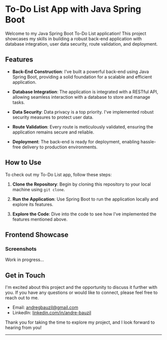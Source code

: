 # To-Do List App with Java Spring Boot

Welcome to my Java Spring Boot To-Do List application! This project showcases my skills in building a robust back-end application with database integration, user data security, route validation, and deployment.

## Features

- **Back-End Construction**: I've built a powerful back-end using Java Spring Boot, providing a solid foundation for a scalable and efficient application.

- **Database Integration**: The application is integrated with a RESTful API, allowing seamless interaction with a database to store and manage tasks.

- **Data Security**: Data privacy is a top priority. I've implemented robust security measures to protect user data.

- **Route Validation**: Every route is meticulously validated, ensuring the application remains secure and reliable.

- **Deployment**: The back-end is ready for deployment, enabling hassle-free delivery to production environments.

## How to Use

To check out my To-Do List app, follow these steps:

1. **Clone the Repository**: Begin by cloning this repository to your local machine using `git clone`.

2. **Run the Application**: Use Spring Boot to run the application locally and explore its features.

3. **Explore the Code**: Dive into the code to see how I've implemented the features mentioned above.

## Frontend Showcase

### Screenshots

Work in progress...
<!--- 
![To-Do List App Screenshot 1](/path/to/screenshot1.png)
![To-Do List App Screenshot 2](/path/to/screenshot2.png)

### Application in Action

![To-Do List App in Action](/path/to/demo.gif)

### Live Demo

You can access a live demo of this To-Do List app [here](https://example.com/demo).
--->

## Get in Touch

I'm excited about this project and the opportunity to discuss it further with you. If you have any questions or would like to connect, please feel free to reach out to me.

- Email: andregbauzil@gmail.com
- LinkedIn: [linkedin.com/in/andre-bauzil](https://linkedin.com/in/andre-bauzil)

Thank you for taking the time to explore my project, and I look forward to hearing from you!

---
